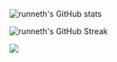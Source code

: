 ![runneth's GitHub stats](https://github-readme-stats.vercel.app/api?username=runneth&show_icons=true&theme=cobalt&hide_border=true)

![runneth's GitHub Streak](https://github-readme-streak-stats.herokuapp.com/?theme=cobalt&user=runneth&hide_border=true)


![](https://komarev.com/ghpvc/?username=runneth)
